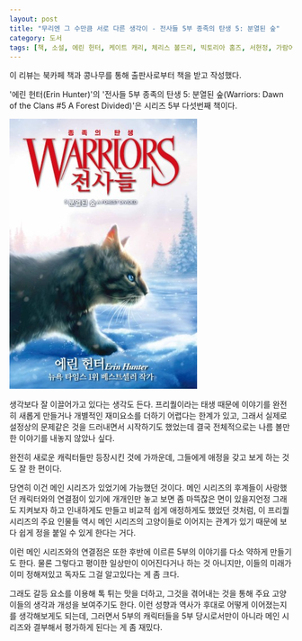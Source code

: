 ```yaml
---
layout: post
title: "무리엔 그 수만큼 서로 다른 생각이 - 전사들 5부 종족의 탄생 5: 분열된 숲"
category: 도서
tags: [책, 소설, 에린 헌터, 케이트 캐리, 체리스 볼드리, 빅토리아 홈즈, 서현정, 가람어린이, 북카페 책과 콩나무, 서평]
---
```


<div class="ftc-ad-notice">
이 리뷰는 북카페 책과 콩나무를 통해 출판사로부터 책을 받고 작성했다.
</div>



'에린 헌터(Erin Hunter)'의
'전사들 5부 종족의 탄생 5: 분열된 숲(Warriors: Dawn of the Clans #5 A Forest Divided)'은
시리즈 5부 다섯번째 책이다.

![표지](/images/book/warriors-5-dawn-of-the-clans-5-a-forest-divided-book.jpg)

생각보다 잘 이끌어가고 있다는 생각도 든다.
프리퀄이라는 태생 때문에 이야기를 완전히 새롭게 만들거나
개별적인 재미요소를 더하기 어렵다는 한계가 있고,
그래서 실제로 설정상의 문제같은 것을 드러내면서 시작하기도 했었는데
결국 전체적으로는 나름 볼만한 이야기를 내놓지 않았나 싶다.

완전히 새로운 캐릭터들만 등장시킨 것에 가까운데,
그들에게 애정을 갖고 보게 하는 것도 잘 한 편이다.

당연히 이건 메인 시리즈가 있었기에 가능했던 것이다.
메인 시리즈의 후계들이 사랑했던 캐릭터와의 연결점이 있기에
개개인만 놓고 보면 좀 마뜩잖은 면이 있을지언정
그래도 지켜보자 하고 인내하게도 만들고
비교적 쉽게 애정하게도 했었던 것처럼,
이 프리퀄 시리즈의 주요 인물들 역시
메인 시리즈의 고양이들로 이어지는 관계가 있기 때문에
보다 쉽게 정을 붙일 수 있게 한다는 거다.

이런 메인 시리즈와의 연결점은
또한 후반에 이르른 5부의 이야기를 다소 약하게 만들기도 한다.
물론 그렇다고 평이한 일상만이 이어진다거나 하는 것 아니지만,
이들의 미래가 이미 정해져있고 독자도 그걸 알고있다는 게 좀 크다.

그래도 갈등 요소를 이용해 톡 튀는 맛을 더하고,
그것을 겪어내는 것을 통해
주요 고양이들의 생각과 개성을 보여주기도 한다.
이런 성향과 역사가 후대로 어떻게 이어졌는지를 생각해보게도 되는데,
그러면서 5부의 캐릭터들을 5부 당시로서만이 아니라 메인 시리즈와 결부해서 평가하게 된다는 게 좀 재밌다.
